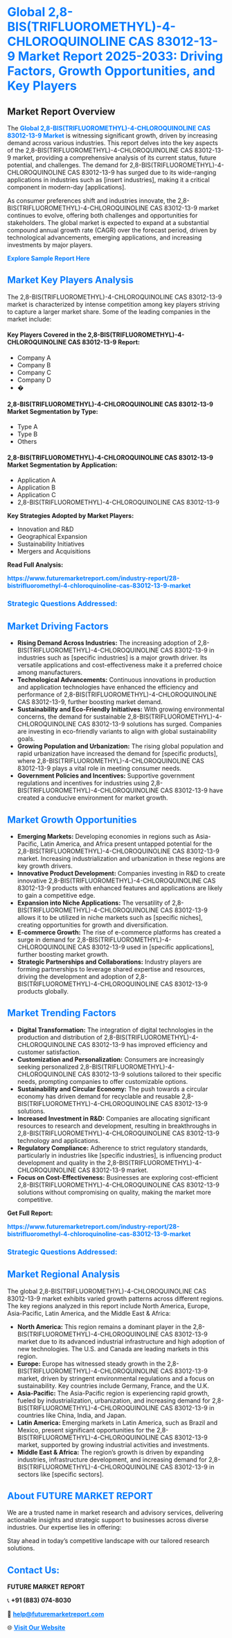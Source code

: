 <h1 style="color: #007BFF;">Global 2,8-BIS(TRIFLUOROMETHYL)-4-CHLOROQUINOLINE CAS 83012-13-9 Market Report 2025-2033: Driving Factors, Growth Opportunities, and Key Players</h1>

<section id="overview">
<h2>Market Report Overview</h2>
<p>The <a href="https://www.futuremarketreport.com/industry-report/28-bistrifluoromethyl-4-chloroquinoline-cas-83012-13-9-market" style="color: #007BFF; text-decoration: none;"><strong>Global 2,8-BIS(TRIFLUOROMETHYL)-4-CHLOROQUINOLINE CAS 83012-13-9 Market</strong></a> is witnessing significant growth, driven by increasing demand across various industries. This report delves into the key aspects of the 2,8-BIS(TRIFLUOROMETHYL)-4-CHLOROQUINOLINE CAS 83012-13-9 market, providing a comprehensive analysis of its current status, future potential, and challenges. The demand for 2,8-BIS(TRIFLUOROMETHYL)-4-CHLOROQUINOLINE CAS 83012-13-9 has surged due to its wide-ranging applications in industries such as [insert industries], making it a critical component in modern-day [applications].</p>
<p>As consumer preferences shift and industries innovate, the 2,8-BIS(TRIFLUOROMETHYL)-4-CHLOROQUINOLINE CAS 83012-13-9 market continues to evolve, offering both challenges and opportunities for stakeholders. The global market is expected to expand at a substantial compound annual growth rate (CAGR) over the forecast period, driven by technological advancements, emerging applications, and increasing investments by major players.</p>
</section>

<section id="overview">
<p><a href="https://www.futuremarketreport.com/request-sample/reportId=119786" style="color: #007BFF; text-decoration: none;"><strong>Explore Sample Report Here</strong></a></p>
</section>

<section id="key-players">
<h2 style="color: #007BFF;">Market Key Players Analysis</h2>
<p>The 2,8-BIS(TRIFLUOROMETHYL)-4-CHLOROQUINOLINE CAS 83012-13-9 market is characterized by intense competition among key players striving to capture a larger market share. Some of the leading companies in the market include:</p>
<h4>Key Players Covered in the 2,8-BIS(TRIFLUOROMETHYL)-4-CHLOROQUINOLINE CAS 83012-13-9 Report:</h4>
<ul><li>Company A</li><li>Company B</li><li>Company C</li><li>Company D</li><li>�</li></ul>
<h4>2,8-BIS(TRIFLUOROMETHYL)-4-CHLOROQUINOLINE CAS 83012-13-9 Market Segmentation by Type:</h4>
<ul><li>Type A</li><li>Type B</li><li>Others</li></ul>

<h4>2,8-BIS(TRIFLUOROMETHYL)-4-CHLOROQUINOLINE CAS 83012-13-9 Market Segmentation by Application:</h4>
<ul><li>Application A</li><li>Application B</li><li>Application C</li><li>2,8-BIS(TRIFLUOROMETHYL)-4-CHLOROQUINOLINE CAS 83012-13-9</li></ul>
<p><strong>Key Strategies Adopted by Market Players:</strong></p>
<ul>
<li>Innovation and R&D</li>
<li>Geographical Expansion</li>
<li>Sustainability Initiatives</li>
<li>Mergers and Acquisitions</li>
</ul>
</section>

<section>
<p><strong>Read Full Analysis: </strong></p><a href="https://www.futuremarketreport.com/industry-report/28-bistrifluoromethyl-4-chloroquinoline-cas-83012-13-9-market" style="color: #007BFF; text-decoration: none;"><strong>https://www.futuremarketreport.com/industry-report/28-bistrifluoromethyl-4-chloroquinoline-cas-83012-13-9-market</strong></a>
<h3 style="color: #007BFF;">Strategic Questions Addressed:</h3>
</section>

<section id="driving-factors">
<h2 style="color: #007BFF;">Market Driving Factors</h2>
<ul>
<li><strong>Rising Demand Across Industries:</strong> The increasing adoption of 2,8-BIS(TRIFLUOROMETHYL)-4-CHLOROQUINOLINE CAS 83012-13-9 in industries such as [specific industries] is a major growth driver. Its versatile applications and cost-effectiveness make it a preferred choice among manufacturers.</li>
<li><strong>Technological Advancements:</strong> Continuous innovations in production and application technologies have enhanced the efficiency and performance of 2,8-BIS(TRIFLUOROMETHYL)-4-CHLOROQUINOLINE CAS 83012-13-9, further boosting market demand.</li>
<li><strong>Sustainability and Eco-Friendly Initiatives:</strong> With growing environmental concerns, the demand for sustainable 2,8-BIS(TRIFLUOROMETHYL)-4-CHLOROQUINOLINE CAS 83012-13-9 solutions has surged. Companies are investing in eco-friendly variants to align with global sustainability goals.</li>
<li><strong>Growing Population and Urbanization:</strong> The rising global population and rapid urbanization have increased the demand for [specific products], where 2,8-BIS(TRIFLUOROMETHYL)-4-CHLOROQUINOLINE CAS 83012-13-9 plays a vital role in meeting consumer needs.</li>
<li><strong>Government Policies and Incentives:</strong> Supportive government regulations and incentives for industries using 2,8-BIS(TRIFLUOROMETHYL)-4-CHLOROQUINOLINE CAS 83012-13-9 have created a conducive environment for market growth.</li>
</ul>
</section>

<section id="growth-opportunities">
<h2 style="color: #007BFF;">Market Growth Opportunities</h2>
<ul>
<li><strong>Emerging Markets:</strong> Developing economies in regions such as Asia-Pacific, Latin America, and Africa present untapped potential for the 2,8-BIS(TRIFLUOROMETHYL)-4-CHLOROQUINOLINE CAS 83012-13-9 market. Increasing industrialization and urbanization in these regions are key growth drivers.</li>
<li><strong>Innovative Product Development:</strong> Companies investing in R&D to create innovative 2,8-BIS(TRIFLUOROMETHYL)-4-CHLOROQUINOLINE CAS 83012-13-9 products with enhanced features and applications are likely to gain a competitive edge.</li>
<li><strong>Expansion into Niche Applications:</strong> The versatility of 2,8-BIS(TRIFLUOROMETHYL)-4-CHLOROQUINOLINE CAS 83012-13-9 allows it to be utilized in niche markets such as [specific niches], creating opportunities for growth and diversification.</li>
<li><strong>E-commerce Growth:</strong> The rise of e-commerce platforms has created a surge in demand for 2,8-BIS(TRIFLUOROMETHYL)-4-CHLOROQUINOLINE CAS 83012-13-9 used in [specific applications], further boosting market growth.</li>
<li><strong>Strategic Partnerships and Collaborations:</strong> Industry players are forming partnerships to leverage shared expertise and resources, driving the development and adoption of 2,8-BIS(TRIFLUOROMETHYL)-4-CHLOROQUINOLINE CAS 83012-13-9 products globally.</li>
</ul>
</section>

<section id="trending-factors">
<h2 style="color: #007BFF;">Market Trending Factors</h2>
<ul>
<li><strong>Digital Transformation:</strong> The integration of digital technologies in the production and distribution of 2,8-BIS(TRIFLUOROMETHYL)-4-CHLOROQUINOLINE CAS 83012-13-9 has improved efficiency and customer satisfaction.</li>
<li><strong>Customization and Personalization:</strong> Consumers are increasingly seeking personalized 2,8-BIS(TRIFLUOROMETHYL)-4-CHLOROQUINOLINE CAS 83012-13-9 solutions tailored to their specific needs, prompting companies to offer customizable options.</li>
<li><strong>Sustainability and Circular Economy:</strong> The push towards a circular economy has driven demand for recyclable and reusable 2,8-BIS(TRIFLUOROMETHYL)-4-CHLOROQUINOLINE CAS 83012-13-9 solutions.</li>
<li><strong>Increased Investment in R&D:</strong> Companies are allocating significant resources to research and development, resulting in breakthroughs in 2,8-BIS(TRIFLUOROMETHYL)-4-CHLOROQUINOLINE CAS 83012-13-9 technology and applications.</li>
<li><strong>Regulatory Compliance:</strong> Adherence to strict regulatory standards, particularly in industries like [specific industries], is influencing product development and quality in the 2,8-BIS(TRIFLUOROMETHYL)-4-CHLOROQUINOLINE CAS 83012-13-9 market.</li>
<li><strong>Focus on Cost-Effectiveness:</strong> Businesses are exploring cost-efficient 2,8-BIS(TRIFLUOROMETHYL)-4-CHLOROQUINOLINE CAS 83012-13-9 solutions without compromising on quality, making the market more competitive.</li>
</ul>
</section>

<section>
<p><strong>Get Full Report: </strong></p><a href="https://www.futuremarketreport.com/industry-report/28-bistrifluoromethyl-4-chloroquinoline-cas-83012-13-9-market" style="color: #007BFF; text-decoration: none;"><strong>https://www.futuremarketreport.com/industry-report/28-bistrifluoromethyl-4-chloroquinoline-cas-83012-13-9-market</strong></a>
<h3 style="color: #007BFF;">Strategic Questions Addressed:</h3>
</section>


<section id="regional-analysis">
<h2 style="color: #007BFF;">Market Regional Analysis</h2>
<p>The global 2,8-BIS(TRIFLUOROMETHYL)-4-CHLOROQUINOLINE CAS 83012-13-9 market exhibits varied growth patterns across different regions. The key regions analyzed in this report include North America, Europe, Asia-Pacific, Latin America, and the Middle East & Africa:</p>
<ul>
<li><strong>North America:</strong> This region remains a dominant player in the 2,8-BIS(TRIFLUOROMETHYL)-4-CHLOROQUINOLINE CAS 83012-13-9 market due to its advanced industrial infrastructure and high adoption of new technologies. The U.S. and Canada are leading markets in this region.</li>
<li><strong>Europe:</strong> Europe has witnessed steady growth in the 2,8-BIS(TRIFLUOROMETHYL)-4-CHLOROQUINOLINE CAS 83012-13-9 market, driven by stringent environmental regulations and a focus on sustainability. Key countries include Germany, France, and the U.K.</li>
<li><strong>Asia-Pacific:</strong> The Asia-Pacific region is experiencing rapid growth, fueled by industrialization, urbanization, and increasing demand for 2,8-BIS(TRIFLUOROMETHYL)-4-CHLOROQUINOLINE CAS 83012-13-9 in countries like China, India, and Japan.</li>
<li><strong>Latin America:</strong> Emerging markets in Latin America, such as Brazil and Mexico, present significant opportunities for the 2,8-BIS(TRIFLUOROMETHYL)-4-CHLOROQUINOLINE CAS 83012-13-9 market, supported by growing industrial activities and investments.</li>
<li><strong>Middle East & Africa:</strong> The region’s growth is driven by expanding industries, infrastructure development, and increasing demand for 2,8-BIS(TRIFLUOROMETHYL)-4-CHLOROQUINOLINE CAS 83012-13-9 in sectors like [specific sectors].</li>
</ul>
</section>

<footer>
<h2 style="color: #007BFF;">About FUTURE MARKET REPORT</h2>
<p>We are a trusted name in market research and advisory services, delivering actionable insights and strategic support to businesses across diverse industries. Our expertise lies in offering:</p>

<p>Stay ahead in today’s competitive landscape with our tailored research solutions.</p>

<h2 style="color: #007BFF;">Contact Us:</h2>
<p><strong>FUTURE MARKET REPORT</strong></p>
<p>📞 <strong>+91 (883) 074-8030</strong></p>
<p>📧 <strong><a href="mailto:help@futuremarketreport.com" style="color: #007BFF;">help@futuremarketreport.com</a></strong></p>
<p>🌐 <strong><a href="https://www.futuremarketreport.com/" style="color: #007BFF;">Visit Our Website</a></strong></p>
</footer>